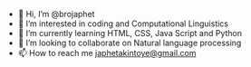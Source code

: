 - 👋 Hi, I’m @brojaphet
- 👀 I’m interested in coding and Computational Linguistics
- 🌱 I’m currently learning HTML, CSS, Java Script and Python
- 💞️ I’m looking to collaborate on Natural language processing
- 📫 How to reach me japhetakintoye@gmail.com

<!---
brojaphet/brojaphet is a ✨ special ✨ repository because its `README.md` (this file) appears on your GitHub profile.
You can click the Preview link to take a look at your changes.
--->
